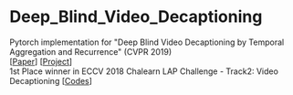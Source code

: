 # Deep_Blind_Video_Decaptioning
Pytorch implementation for "Deep Blind Video Decaptioning by Temporal Aggregation and Recurrence" (CVPR 2019)  
[[Paper](http://openaccess.thecvf.com/content_CVPR_2019/papers/Kim_Deep_Blind_Video_Decaptioning_by_Temporal_Aggregation_and_Recurrence_CVPR_2019_paper.pdf)] [[Project](https://sites.google.com/view/bvdnet/)]  
1st Place winner in ECCV 2018 Chalearn LAP Challenge - Track2: Video Decaptioning [[Codes](https://github.com/shwoo93/video_decaptioning)]

